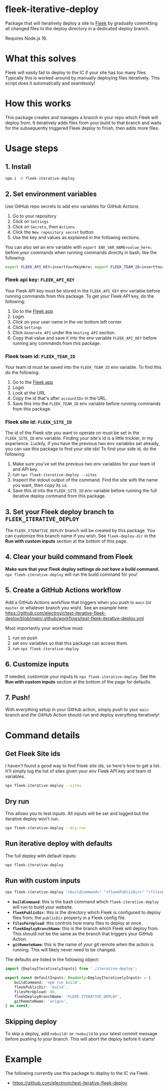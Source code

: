 # fleek-iterative-deploy

Package that will iteratively deploy a site to [Fleek](https://fleek.co) by gradually committing all changed files to the deploy directory in a dedicated deploy branch.

Requires Node.js 16.

# What this solves

Fleek will easily fail to deploy to the IC if your site has too many files. Typically this is worked-around by manually deploying files iteratively. This script does it automatically and seamlessly!

# How this works

This package creates and manages a branch in your repo which Fleek will deploy from. It iteratively adds files from your build to that branch and waits for the subsequently triggered Fleek deploy to finish, then adds more files.

# Usage steps

## 1. Install

```bash
npm i -D fleek-iterative-deploy
```

## 2. Set environment variables

Use GitHub repo secrets to add env variables for GitHub Actions.

1. Go to your repository
2. Click on `Settings`
3. Click on `Secrets`, then `Actions`
4. Click the `New repository secret` button
5. Use the key and values as explained in the following sections.

You can also set an env variable with `export ENV_VAR_NAME=value_here;` before your commands when running commands directly in bash, like the following:

```bash
export FLEEK_API_KEY=insertYourKeyHere; export FLEEK_TEAM_ID=insertYourTeamIdHere; npx fleek-iterative-deploy --sites
```

### Fleek api key: `FLEEK_API_KEY`

Your Fleek API key must be stored in the `FLEEK_API_KEY` env variable before running commands from this package. To get your Fleek API key, do the following:

1. Go to the [Fleek app](https://app.fleek.co)
2. Login
3. Click on your user name in the ver bottom left corner
4. Click `Settings`
5. Click `Generate API` under the `Hosting API` section.
6. Copy that value and save it into the env variable `FLEEK_API_KEY` before running any commands from this package.

### Fleek team id: `FLEEK_TEAM_ID`

Your team id must be saved into the `FLEEK_TEAM_ID` env variable. To find this do the following:

1. Go to the [Fleek app](https://app.fleek.co)
2. Login
3. Look at the URL
4. Copy the id that's after `accountID=` in the URL.
5. Save this into the `FLEEK_TEAM_ID` env variable before running commands from this package.

### Fleek site id: `FLEEK_SITE_ID`

The id of the Fleek site you want to operate on must be set in the `FLEEK_SITE_ID` env variable. Finding your site's id is a little trickier, in my experience. Luckily, if you have the previous two env variables set already, you can use this package to find your site ids! To find your side id, do the following:

1. Make sure you've set the previous two env variables for your team id and API key.
2. run `npx fleek-iterative-deploy --sites`
3. Inspect the stdout output of the command. Find the site with the name you want, then copy its `id`.
4. Save this id into the `FLEEK_SITE_ID` env variable before running the full iterative deploy command from this package.

## 3. Set your Fleek deploy branch to `FLEEK_ITERATIVE_DEPLOY`

The `FLEEK_ITERATIVE_DEPLOY` branch will be created by this package. You can customize this branch name if you wish. See `fleek-deploy-dir` in the **Run with custom inputs** section at the bottom of this page.

## 4. Clear your build command from Fleek

**Make sure that your Fleek deploy settings _do not have_ a build command.** `npx fleek-iterative-deploy` will run the build command for you!

## 5. Create a GitHub Actions workflow

Add a GitHub Actions workflow that triggers when you push to `main` (or `master` or whatever branch you wish). See an example here: https://github.com/electrovir/test-iterative-fleek-deploy/blob/main/.github/workflows/test-fleek-iterative-deploy.yml

Most importantly your workflow must:

1. run on push
2. set env variables so that this package can access them.
3. run `npx fleek-iterative-deploy`

## 6. Customize inputs

If needed, customize your inputs to `npx fleek-iterative-deploy`. See the **Run with custom inputs** section at the bottom of the page for defaults.

## 7. Push!

With everything setup in your GitHub action, simply push to your `main` branch and the GitHub Action should run and deploy everything iteratively!

# Command details

## Get Fleek Site ids

I haven't found a good way to find Fleek site ids, so here's how to get a list. It'll simply log the list of sites given your env Fleek API key and team id variables.

```bash
npx fleek-iterative-deploy --sites
```

## Dry run

This allows you to test inputs. All inputs will be set and logged but the iterative deploy won't run.

```bash
npx fleek-iterative-deploy --dry-run
```

## Run iterative deploy with defaults

The full deploy with default inputs:

```bash
npx fleek-iterative-deploy
```

## Run with custom inputs

```bash
npx fleek-iterative-deploy "<buildCommand>" "<fleekPublicDir>" "<filesPerUpload>" "<fleekDeployBranchName>" "<gitRemoteName>"
```

-   **`buildCommand`**: this is the bash command which `fleek-iterative-deploy` will run to build your website.
-   **`fleekPublicDir`**: this is the directory which Fleek is configured to deploy files from; the `publicDir` property in a Fleek config file.
-   **`filesPerUpload`**: this controls how many files to deploy at once.
-   **`fleekDeployBranchName`**: this is the branch which Fleek will deploy from. This should _not_ be the same as the branch that triggers your GitHub Action.
-   **`gitRemoteName`**: this is the name of your git remote when the action is running. This will likely never need to be changed.

The defaults are listed in the following object:

<!-- example-link: src/cli-default-inputs.ts -->

```TypeScript
import {DeployIterativelyInputs} from './iterative-deploy';

export const defaultInputs: Readonly<DeployIterativelyInputs> = {
    buildCommand: 'npm run build',
    fleekPublicDir: 'build',
    filesPerUpload: 60,
    fleekDeployBranchName: 'FLEEK_ITERATIVE_DEPLOY',
    gitRemoteName: 'origin',
} as const;
```

## Skipping deploy

To skip a deploy, add `nobuild!` or `!nobuild` to your latest commit message before pushing to your branch. This will abort the deploy before it starts!

# Example

The following currently use this package to deploy to the IC via Fleek.

-   https://github.com/electrovir/test-iterative-fleek-deploy
